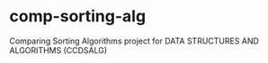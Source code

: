 # comp-sorting-alg
Comparing Sorting Algorithms project for DATA STRUCTURES AND ALGORITHMS (CCDSALG)
